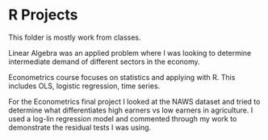 # R Projects

This folder is mostly work from classes.

Linear Algebra was an applied problem where I was looking to determine intermediate demand of different sectors in the economy.

Econometrics course focuses on statistics and applying with R. This includes OLS, logistic regression, time series.

For the Econometrics final project I looked at the NAWS dataset and tried to determine what differentiates high earners vs low earners in agriculture. I used a log-lin regression model and commented through my work to demonstrate the residual tests I was using.
